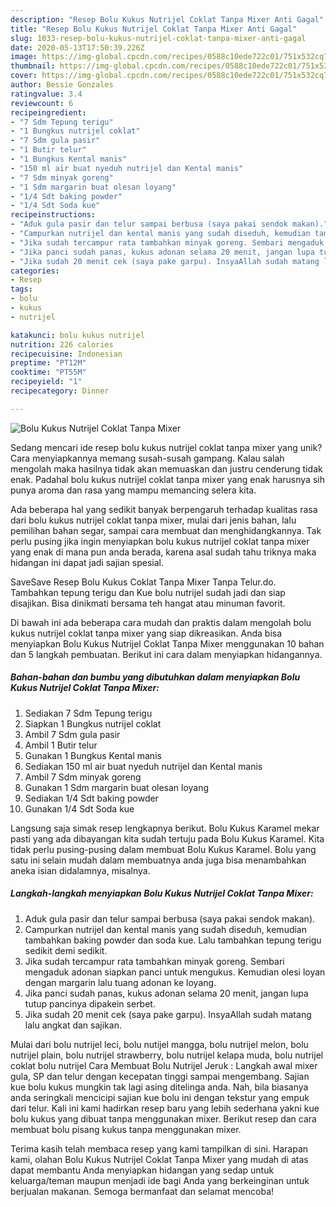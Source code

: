 ```yaml
---
description: "Resep Bolu Kukus Nutrijel Coklat Tanpa Mixer Anti Gagal"
title: "Resep Bolu Kukus Nutrijel Coklat Tanpa Mixer Anti Gagal"
slug: 1033-resep-bolu-kukus-nutrijel-coklat-tanpa-mixer-anti-gagal
date: 2020-05-13T17:50:39.226Z
image: https://img-global.cpcdn.com/recipes/0588c10ede722c01/751x532cq70/bolu-kukus-nutrijel-coklat-tanpa-mixer-foto-resep-utama.jpg
thumbnail: https://img-global.cpcdn.com/recipes/0588c10ede722c01/751x532cq70/bolu-kukus-nutrijel-coklat-tanpa-mixer-foto-resep-utama.jpg
cover: https://img-global.cpcdn.com/recipes/0588c10ede722c01/751x532cq70/bolu-kukus-nutrijel-coklat-tanpa-mixer-foto-resep-utama.jpg
author: Bessie Gonzales
ratingvalue: 3.4
reviewcount: 6
recipeingredient:
- "7 Sdm Tepung terigu"
- "1 Bungkus nutrijel coklat"
- "7 Sdm gula pasir"
- "1 Butir telur"
- "1 Bungkus Kental manis"
- "150 ml air buat nyeduh nutrijel dan Kental manis"
- "7 Sdm minyak goreng"
- "1 Sdm margarin buat olesan loyang"
- "1/4 Sdt baking powder"
- "1/4 Sdt Soda kue"
recipeinstructions:
- "Aduk gula pasir dan telur sampai berbusa (saya pakai sendok makan)."
- "Campurkan nutrijel dan kental manis yang sudah diseduh, kemudian tambahkan baking powder dan soda kue. Lalu tambahkan tepung terigu sedikit demi sedikit."
- "Jika sudah tercampur rata tambahkan minyak goreng. Sembari mengaduk adonan siapkan panci untuk mengukus. Kemudian olesi loyan dengan margarin lalu tuang adonan ke loyang."
- "Jika panci sudah panas, kukus adonan selama 20 menit, jangan lupa tutup pancinya dipakein serbet."
- "Jika sudah 20 menit cek (saya pake garpu). InsyaAllah sudah matang lalu angkat dan sajikan."
categories:
- Resep
tags:
- bolu
- kukus
- nutrijel

katakunci: bolu kukus nutrijel 
nutrition: 226 calories
recipecuisine: Indonesian
preptime: "PT12M"
cooktime: "PT55M"
recipeyield: "1"
recipecategory: Dinner

---
```



![Bolu Kukus Nutrijel Coklat Tanpa Mixer](https://img-global.cpcdn.com/recipes/0588c10ede722c01/751x532cq70/bolu-kukus-nutrijel-coklat-tanpa-mixer-foto-resep-utama.jpg)

Sedang mencari ide resep bolu kukus nutrijel coklat tanpa mixer yang unik? Cara menyiapkannya memang susah-susah gampang. Kalau salah mengolah maka hasilnya tidak akan memuaskan dan justru cenderung tidak enak. Padahal bolu kukus nutrijel coklat tanpa mixer yang enak harusnya sih punya aroma dan rasa yang mampu memancing selera kita.

Ada beberapa hal yang sedikit banyak berpengaruh terhadap kualitas rasa dari bolu kukus nutrijel coklat tanpa mixer, mulai dari jenis bahan, lalu pemilihan bahan segar, sampai cara membuat dan menghidangkannya. Tak perlu pusing jika ingin menyiapkan bolu kukus nutrijel coklat tanpa mixer yang enak di mana pun anda berada, karena asal sudah tahu triknya maka hidangan ini dapat jadi sajian spesial.

SaveSave Resep Bolu Kukus Coklat Tanpa Mixer Tanpa Telur.do. Tambahkan tepung terigu dan Kue bolu nutrijel sudah jadi dan siap disajikan. Bisa dinikmati bersama teh hangat atau minuman favorit.


Di bawah ini ada beberapa cara mudah dan praktis dalam mengolah bolu kukus nutrijel coklat tanpa mixer yang siap dikreasikan. Anda bisa menyiapkan Bolu Kukus Nutrijel Coklat Tanpa Mixer menggunakan 10 bahan dan 5 langkah pembuatan. Berikut ini cara dalam menyiapkan hidangannya.

<!--inarticleads1-->

##### Bahan-bahan dan bumbu yang dibutuhkan dalam menyiapkan Bolu Kukus Nutrijel Coklat Tanpa Mixer:

1. Sediakan 7 Sdm Tepung terigu
1. Siapkan 1 Bungkus nutrijel coklat
1. Ambil 7 Sdm gula pasir
1. Ambil 1 Butir telur
1. Gunakan 1 Bungkus Kental manis
1. Sediakan 150 ml air buat nyeduh nutrijel dan Kental manis
1. Ambil 7 Sdm minyak goreng
1. Gunakan 1 Sdm margarin buat olesan loyang
1. Sediakan 1/4 Sdt baking powder
1. Gunakan 1/4 Sdt Soda kue


Langsung saja simak resep lengkapnya berikut. Bolu Kukus Karamel mekar pasti yang ada dibayangan kita sudah tertuju pada Bolu Kukus Karamel. Kita tidak perlu pusing-pusing dalam membuat Bolu Kukus Karamel. Bolu yang satu ini selain mudah dalam membuatnya anda juga bisa menambahkan aneka isian didalamnya, misalnya. 

<!--inarticleads2-->

##### Langkah-langkah menyiapkan Bolu Kukus Nutrijel Coklat Tanpa Mixer:

1. Aduk gula pasir dan telur sampai berbusa (saya pakai sendok makan).
1. Campurkan nutrijel dan kental manis yang sudah diseduh, kemudian tambahkan baking powder dan soda kue. Lalu tambahkan tepung terigu sedikit demi sedikit.
1. Jika sudah tercampur rata tambahkan minyak goreng. Sembari mengaduk adonan siapkan panci untuk mengukus. Kemudian olesi loyan dengan margarin lalu tuang adonan ke loyang.
1. Jika panci sudah panas, kukus adonan selama 20 menit, jangan lupa tutup pancinya dipakein serbet.
1. Jika sudah 20 menit cek (saya pake garpu). InsyaAllah sudah matang lalu angkat dan sajikan.


Mulai dari bolu nutrijel leci, bolu nutijel mangga, bolu nutrijel melon, bolu nutrijel plain, bolu nutrijel strawberry, bolu nutrijel kelapa muda, bolu nutrijel coklat bolu nutrijel Cara Membuat Bolu Nutrijel Jeruk : Langkah awal mixer gula, SP dan telur dengan kecepatan tinggi sampai mengembang. Sajian kue bolu kukus mungkin tak lagi asing ditelinga anda. Nah, bila biasanya anda seringkali mencicipi sajian kue bolu ini dengan tekstur yang empuk dari telur. Kali ini kami hadirkan resep baru yang lebih sederhana yakni kue bolu kukus yang dibuat tanpa menggunakan mixer. Berikut resep dan cara membuat bolu pisang kukus tanpa menggunakan mixer. 

Terima kasih telah membaca resep yang kami tampilkan di sini. Harapan kami, olahan Bolu Kukus Nutrijel Coklat Tanpa Mixer yang mudah di atas dapat membantu Anda menyiapkan hidangan yang sedap untuk keluarga/teman maupun menjadi ide bagi Anda yang berkeinginan untuk berjualan makanan. Semoga bermanfaat dan selamat mencoba!
